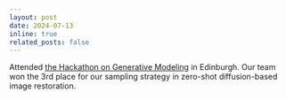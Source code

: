 ```yaml
---
layout: post
date: 2024-07-13
inline: true
related_posts: false
---
```


Attended <a href="https://www.maths.ed.ac.uk/school-of-mathematics/knowledge-exchange/knowledge-exchange-events/hackathon-workshop-on-generative-modeling">the Hackathon on Generative Modeling</a> in Edinburgh. Our team won the 3rd place for our sampling strategy in zero-shot diffusion-based image restoration.
